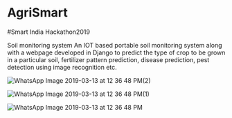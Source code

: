 # AgriSmart
#Smart India Hackathon2019

Soil monitoring system
An IOT based portable soil monitoring system along with a webpage developed in Django to predict the type of crop to be grown in a particular soil, fertilizer pattern prediction, disease prediction, pest detection using image recognition etc.

![WhatsApp Image 2019-03-13 at 12 36 48 PM(2)](https://user-images.githubusercontent.com/30218378/54259759-d69f1a80-458c-11e9-815f-8867cb154ed3.jpeg)

![WhatsApp Image 2019-03-13 at 12 36 48 PM(1)](https://user-images.githubusercontent.com/30218378/54259794-efa7cb80-458c-11e9-94a6-450dadc82249.jpeg)

![WhatsApp Image 2019-03-13 at 12 36 48 PM](https://user-images.githubusercontent.com/30218378/54259815-f9c9ca00-458c-11e9-896f-1da6fb029a90.jpeg)
